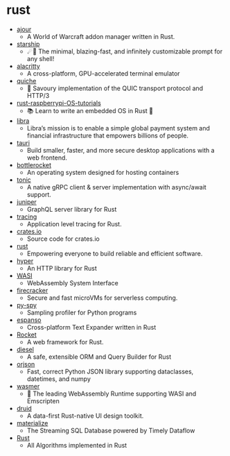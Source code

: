 # rust
- [ajour](https://github.com/casperstorm/ajour)
  - A World of Warcraft addon manager written in Rust.
- [starship](https://github.com/starship/starship)
  - ☄🌌️ The minimal, blazing-fast, and infinitely customizable prompt for any shell!
- [alacritty](https://github.com/alacritty/alacritty)
  - A cross-platform, GPU-accelerated terminal emulator
- [quiche](https://github.com/cloudflare/quiche)
  - 🥧 Savoury implementation of the QUIC transport protocol and HTTP/3
- [rust-raspberrypi-OS-tutorials](https://github.com/rust-embedded/rust-raspberrypi-OS-tutorials)
  - 📚 Learn to write an embedded OS in Rust 🦀
- [libra](https://github.com/libra/libra)
  - Libra’s mission is to enable a simple global payment system and financial infrastructure that empowers billions of people.
- [tauri](https://github.com/tauri-apps/tauri)
  - Build smaller, faster, and more secure desktop applications with a web frontend.
- [bottlerocket](https://github.com/bottlerocket-os/bottlerocket)
  - An operating system designed for hosting containers
- [tonic](https://github.com/hyperium/tonic)
  - A native gRPC client & server implementation with async/await support.
- [juniper](https://github.com/graphql-rust/juniper)
  - GraphQL server library for Rust
- [tracing](https://github.com/tokio-rs/tracing)
  - Application level tracing for Rust.
- [crates.io](https://github.com/rust-lang/crates.io)
  - Source code for crates.io
- [rust](https://github.com/rust-lang/rust)
  - Empowering everyone to build reliable and efficient software.
- [hyper](https://github.com/hyperium/hyper)
  - An HTTP library for Rust
- [WASI](https://github.com/WebAssembly/WASI)
  - WebAssembly System Interface
- [firecracker](https://github.com/firecracker-microvm/firecracker)
  - Secure and fast microVMs for serverless computing.
- [py-spy](https://github.com/benfred/py-spy)
  - Sampling profiler for Python programs
- [espanso](https://github.com/federico-terzi/espanso)
  - Cross-platform Text Expander written in Rust
- [Rocket](https://github.com/SergioBenitez/Rocket)
  - A web framework for Rust.
- [diesel](https://github.com/diesel-rs/diesel)
  - A safe, extensible ORM and Query Builder for Rust
- [orjson](https://github.com/ijl/orjson)
  - Fast, correct Python JSON library supporting dataclasses, datetimes, and numpy
- [wasmer](https://github.com/wasmerio/wasmer)
  - 🚀 The leading WebAssembly Runtime supporting WASI and Emscripten
- [druid](https://github.com/linebender/druid)
  - A data-first Rust-native UI design toolkit.
- [materialize](https://github.com/MaterializeInc/materialize)
  - The Streaming SQL Database powered by Timely Dataflow
- [Rust](https://github.com/TheAlgorithms/Rust)
  - All Algorithms implemented in Rust
